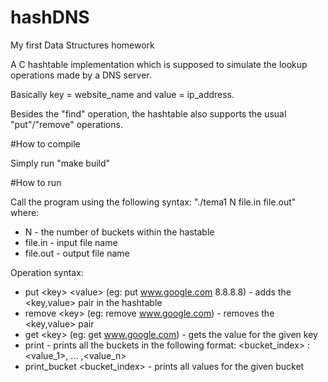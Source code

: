 # hashDNS
My first Data Structures homework

A C hashtable implementation which is supposed to simulate the lookup operations made by a DNS server. 

Basically key = website_name and value = ip_address.

Besides the "find" operation, the hashtable also supports the usual "put"/"remove" operations.

#How to compile

Simply run "make build"

#How to run

Call the program using the following syntax: "./tema1 N file.in file.out" where: 
* N - the number of buckets within the hastable
* file.in - input file name
* file.out - output file name

Operation syntax:
* put \<key\> \<value\> (eg: put www.google.com 8.8.8.8) - adds the \<key,value\> pair in the hashtable
* remove \<key\> (eg: remove www.google.com) - removes the \<key,value\> pair
* get \<key\> (eg: get www.google.com) - gets the value for the given key
* print - prints all the buckets in the following format: \<bucket_index\> : \<value_1\>, ... ,\<value_n\>
* print_bucket \<bucket_index\> - prints all values for the given bucket





